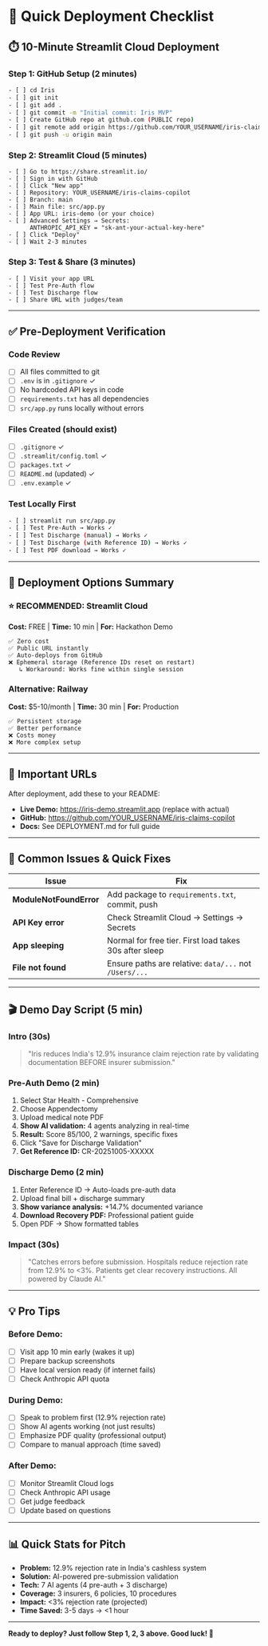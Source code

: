 # 🚀 Quick Deployment Checklist

## ⏱️ 10-Minute Streamlit Cloud Deployment

### Step 1: GitHub Setup (2 minutes)
```bash
- [ ] cd Iris
- [ ] git init
- [ ] git add .
- [ ] git commit -m "Initial commit: Iris MVP"
- [ ] Create GitHub repo at github.com (PUBLIC repo)
- [ ] git remote add origin https://github.com/YOUR_USERNAME/iris-claims-copilot.git
- [ ] git push -u origin main
```

### Step 2: Streamlit Cloud (5 minutes)
```
- [ ] Go to https://share.streamlit.io/
- [ ] Sign in with GitHub
- [ ] Click "New app"
- [ ] Repository: YOUR_USERNAME/iris-claims-copilot
- [ ] Branch: main
- [ ] Main file: src/app.py
- [ ] App URL: iris-demo (or your choice)
- [ ] Advanced Settings → Secrets:
      ANTHROPIC_API_KEY = "sk-ant-your-actual-key-here"
- [ ] Click "Deploy"
- [ ] Wait 2-3 minutes
```

### Step 3: Test & Share (3 minutes)
```
- [ ] Visit your app URL
- [ ] Test Pre-Auth flow
- [ ] Test Discharge flow
- [ ] Share URL with judges/team
```

---

## ✅ Pre-Deployment Verification

### Code Review
- [ ] All files committed to git
- [ ] `.env` is in `.gitignore` ✓
- [ ] No hardcoded API keys in code
- [ ] `requirements.txt` has all dependencies
- [ ] `src/app.py` runs locally without errors

### Files Created (should exist)
- [ ] `.gitignore` ✓
- [ ] `.streamlit/config.toml` ✓
- [ ] `packages.txt` ✓
- [ ] `README.md` (updated) ✓
- [ ] `.env.example` ✓

### Test Locally First
```bash
- [ ] streamlit run src/app.py
- [ ] Test Pre-Auth → Works ✓
- [ ] Test Discharge (manual) → Works ✓
- [ ] Test Discharge (with Reference ID) → Works ✓
- [ ] Test PDF download → Works ✓
```

---

## 🎯 Deployment Options Summary

### ⭐ RECOMMENDED: Streamlit Cloud
**Cost:** FREE | **Time:** 10 min | **For:** Hackathon Demo
```
✅ Zero cost
✅ Public URL instantly
✅ Auto-deploys from GitHub
❌ Ephemeral storage (Reference IDs reset on restart)
   ↳ Workaround: Works fine within single session
```

### Alternative: Railway
**Cost:** $5-10/month | **Time:** 30 min | **For:** Production
```
✅ Persistent storage
✅ Better performance
❌ Costs money
❌ More complex setup
```

---

## 📝 Important URLs

After deployment, add these to your README:
- **Live Demo:** https://iris-demo.streamlit.app (replace with actual)
- **GitHub:** https://github.com/YOUR_USERNAME/iris-claims-copilot
- **Docs:** See DEPLOYMENT.md for full guide

---

## 🚨 Common Issues & Quick Fixes

| Issue | Fix |
|-------|-----|
| **ModuleNotFoundError** | Add package to `requirements.txt`, commit, push |
| **API Key error** | Check Streamlit Cloud → Settings → Secrets |
| **App sleeping** | Normal for free tier. First load takes 30s after sleep |
| **File not found** | Ensure paths are relative: `data/...` not `/Users/...` |

---

## 🎬 Demo Day Script (5 min)

### Intro (30s)
> "Iris reduces India's 12.9% insurance claim rejection rate by validating documentation BEFORE insurer submission."

### Pre-Auth Demo (2 min)
1. Select Star Health - Comprehensive
2. Choose Appendectomy
3. Upload medical note PDF
4. **Show AI validation:** 4 agents analyzing in real-time
5. **Result:** Score 85/100, 2 warnings, specific fixes
6. Click "Save for Discharge Validation"
7. **Get Reference ID:** CR-20251005-XXXXX

### Discharge Demo (2 min)
1. Enter Reference ID → Auto-loads pre-auth data
2. Upload final bill + discharge summary
3. **Show variance analysis:** +14.7% documented variance
4. **Download Recovery PDF:** Professional patient guide
5. Open PDF → Show formatted tables

### Impact (30s)
> "Catches errors before submission. Hospitals reduce rejection rate from 12.9% to <3%. Patients get clear recovery instructions. All powered by Claude AI."

---

## 💡 Pro Tips

### Before Demo:
- [ ] Visit app 10 min early (wakes it up)
- [ ] Prepare backup screenshots
- [ ] Have local version ready (if internet fails)
- [ ] Check Anthropic API quota

### During Demo:
- [ ] Speak to problem first (12.9% rejection rate)
- [ ] Show AI agents working (not just results)
- [ ] Emphasize PDF quality (professional output)
- [ ] Compare to manual approach (time saved)

### After Demo:
- [ ] Monitor Streamlit Cloud logs
- [ ] Check Anthropic API usage
- [ ] Get judge feedback
- [ ] Update based on questions

---

## 📊 Quick Stats for Pitch

- **Problem:** 12.9% rejection rate in India's cashless system
- **Solution:** AI-powered pre-submission validation
- **Tech:** 7 AI agents (4 pre-auth + 3 discharge)
- **Coverage:** 3 insurers, 6 policies, 10 procedures
- **Impact:** <3% rejection rate (projected)
- **Time Saved:** 3-5 days → <1 hour

---

**Ready to deploy? Just follow Step 1, 2, 3 above. Good luck! 🚀**
